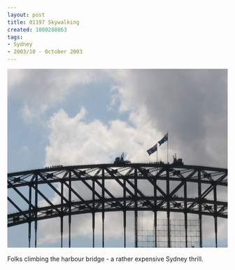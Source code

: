 ```yaml
---
layout: post
title: 01197 Skywalking
created: 1080280863
tags:
- Sydney
- 2003/10 - October 2003
---
```


<img src="/image/images/img_1197-b-440.jpg"/>

Folks climbing the harbour bridge - a rather expensive Sydney thrill.
